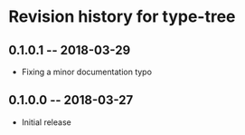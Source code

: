 # Revision history for type-tree

## 0.1.0.1 -- 2018-03-29

* Fixing a minor documentation typo

## 0.1.0.0 -- 2018-03-27

* Initial release

